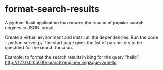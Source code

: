 # format-search-results

A python-flask application that returns the results of popular search engines in JSON format.

Create a virtual environment and install all the dependencies.
Run the code - python server.py
The start page gives the list of parameters to be specified for the search function.

Example: 
to format the search results in bing for the query "hello",
http://127.0.0.1:5000/search?engine=bing&query=hello